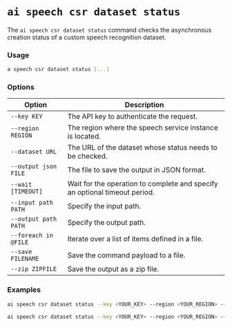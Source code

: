 # `ai speech csr dataset status`

The `ai speech csr dataset status` command checks the asynchronous creation status of a custom speech recognition dataset.

### Usage

``` bash
a speech csr dataset status [...]
```

### Options

| Option              | Description                                                                |
|---------------------|----------------------------------------------------------------------------|
| `--key KEY`           | The API key to authenticate the request.                                    |
| `--region REGION`     | The region where the speech service instance is located.                    |
| `--dataset URL`       | The URL of the dataset whose status needs to be checked.                    |
| `--output json FILE`  | The file to save the output in JSON format.                                 |
| `--wait [TIMEOUT]`    | Wait for the operation to complete and specify an optional timeout period.  |
| `--input path PATH`   | Specify the input path.                                                     |
| `--output path PATH`  | Specify the output path.                                                    |
| `--foreach in @FILE`  | Iterate over a list of items defined in a file.                             |
| `--save FILENAME`     | Save the command payload to a file.                                         |
| `--zip ZIPFILE`       | Save the output as a zip file.                                              |

### Examples

``` bash title="Check the status of a custom speech recognition dataset"
ai speech csr dataset status --key <YOUR_KEY> --region <YOUR_REGION> --dataset <DATASET_URL>
```

``` bash title="Check the status and save the output to a file in JSON format"
ai speech csr dataset status --key <YOUR_KEY> --region <YOUR_REGION> --dataset <DATASET_URL> --output json status_output.json
```
